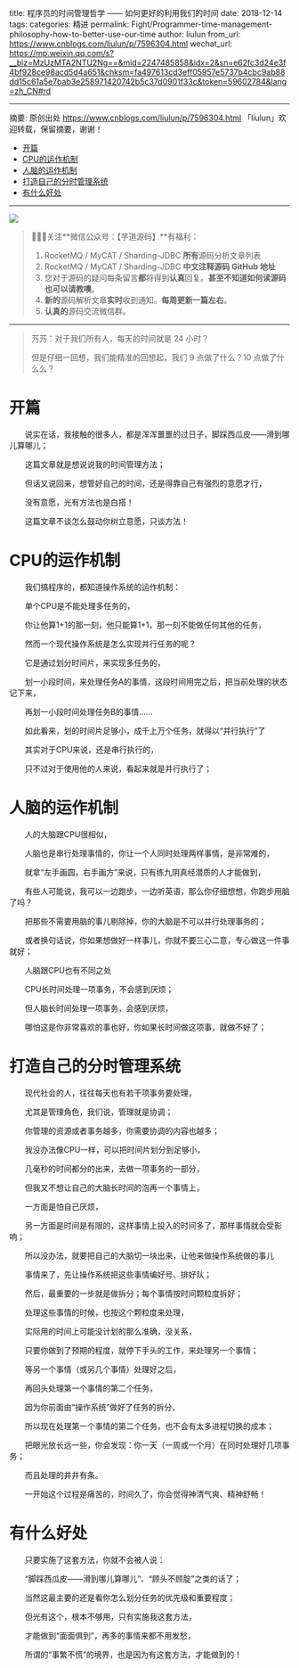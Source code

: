 title: 程序员的时间管理哲学 —— 如何更好的利用我们的时间
date: 2018-12-14
tags:
categories: 精进
permalink: Fight/Programmer-time-management-philosophy-how-to-better-use-our-time
author: liulun
from_url: https://www.cnblogs.com/liulun/p/7596304.html
wechat_url: https://mp.weixin.qq.com/s?__biz=MzUzMTA2NTU2Ng==&mid=2247485858&idx=2&sn=e62fc3d24e3f4bf928ce98acd5d4a651&chksm=fa497613cd3eff05957e5737b4cbc9ab88dd15c61a5e7bab3e258971420742b5c37d0901f33c&token=59602784&lang=zh_CN#rd

-------

摘要: 原创出处 https://www.cnblogs.com/liulun/p/7596304.html 「liulun」欢迎转载，保留摘要，谢谢！

- [开篇](http://www.iocoder.cn/Fight/Programmer-time-management-philosophy-how-to-better-use-our-time/)
- [CPU的运作机制](http://www.iocoder.cn/Fight/Programmer-time-management-philosophy-how-to-better-use-our-time/)
- [人脑的运作机制](http://www.iocoder.cn/Fight/Programmer-time-management-philosophy-how-to-better-use-our-time/)
- [打造自己的分时管理系统](http://www.iocoder.cn/Fight/Programmer-time-management-philosophy-how-to-better-use-our-time/)
- [有什么好处](http://www.iocoder.cn/Fight/Programmer-time-management-philosophy-how-to-better-use-our-time/)

-------

![](http://www.iocoder.cn/images/common/wechat_mp_2017_07_31.jpg)

> 🙂🙂🙂关注**微信公众号：【芋道源码】**有福利：
> 1. RocketMQ / MyCAT / Sharding-JDBC **所有**源码分析文章列表
> 2. RocketMQ / MyCAT / Sharding-JDBC **中文注释源码 GitHub 地址**
> 3. 您对于源码的疑问每条留言**都**将得到**认真**回复。**甚至不知道如何读源码也可以请教噢**。
> 4. **新的**源码解析文章**实时**收到通知。**每周更新一篇左右**。
> 5. **认真的**源码交流微信群。

-------

> 艿艿：对于我们所有人，每天的时间就是 24 小时？
>
> 但是仔细一回想，我们能精准的回想起，我们 9 点做了什么？10 点做了什么么？

# 开篇

　　说实在话，我接触的很多人，都是浑浑噩噩的过日子，脚踩西瓜皮——滑到哪儿算哪儿；

　　这篇文章就是想说说我的时间管理方法；

　　但话又说回来，想管好自己的时间，还是得靠自己有强烈的意愿才行，

　　没有意愿，光有方法也是白搭！

　　这篇文章不谈怎么鼓动你树立意愿，只谈方法！

# CPU的运作机制

　　我们搞程序的，都知道操作系统的运作机制：

　　单个CPU是不能处理多任务的，

　　你让他算1+1的那一刻，他只能算1+1，那一刻不能做任何其他的任务，

　　然而一个现代操作系统是怎么实现并行任务的呢？

　　它是通过划分时间片，来实现多任务的，

　　划一小段时间，来处理任务A的事情，这段时间用完之后，把当前处理的状态记下来，

　　再划一小段时间处理任务B的事情......

　　如此看来，划的时间片足够小，成千上万个任务，就得以“并行执行”了

　　其实对于CPU来说，还是串行执行的，

　　只不过对于使用他的人来说，看起来就是并行执行了；

# 人脑的运作机制

　　人的大脑跟CPU很相似，

　　人脑也是串行处理事情的，你让一个人同时处理两样事情，是非常难的，

　　就拿“左手画圆，右手画方”来说，只有练九阴真经潜质的人才能做到，

　　有些人可能说，我可以一边跑步，一边听英语，那么你仔细想想，你跑步用脑了吗？

　　把那些不需要用脑的事儿剔除掉，你的大脑是不可以并行处理事务的；

　　或者换句话说，你如果想做好一样事儿，你就不要三心二意，专心做这一件事就好；

　　人脑跟CPU也有不同之处

　　CPU长时间处理一项事务，不会感到厌烦；

　　但人脑长时间处理一项事务，会感到厌烦，

　　哪怕这是你非常喜欢的事也好，你如果长时间做这项事，就做不好了；

# 打造自己的分时管理系统

　　现代社会的人，往往每天也有若干项事务要处理，

　　尤其是管理角色，我们说，管理就是协调；

　　你管理的资源或者事务越多，你需要协调的内容也越多；

　　我没办法像CPU一样，可以把时间片划分到足够小，

　　几毫秒的时间都分的出来，去做一项事务的一部分，

　　但我又不想让自己的大脑长时间的泡再一个事情上，

　　一方面是怕自己厌烦，

　　另一方面是时间是有限的，这样事情上投入的时间多了，那样事情就会受影响；

　　所以没办法，就要把自己的大脑切一块出来，让他来做操作系统做的事儿

　　事情来了，先让操作系统把这些事情编好号、排好队；

　　然后，最重要的一步就是做拆分；每个事情按时间颗粒度拆好；

　　处理这些事情的时候，也按这个颗粒度来处理，

　　实际用的时间上可能没计划的那么准确，没关系，

　　只要你做到了预期的程度，就停下手头的工作，来处理另一个事情；

　　等另一个事情（或另几个事情）处理好之后，

　　再回头处理第一个事情的第二个任务，

　　因为你前面由“操作系统”做好了任务的拆分，

　　所以现在处理第一个事情的第二个任务，也不会有太多进程切换的成本；

　　把眼光放长远一些，你会发现：你一天（一周或一个月）在同时处理好几项事务；

　　而且处理的井井有条。

　　一开始这个过程是痛苦的，时间久了，你会觉得神清气爽、精神舒畅！

# 有什么好处

　　只要实施了这套方法，你就不会被人说：

　　“脚踩西瓜皮——滑到哪儿算哪儿”、“顾头不顾腚”之类的话了；

　　当然这最主要的还是看你怎么划分任务的优先级和重要程度；

　　但光有这个，根本不够用，只有实施我这套方法，

　　才能做到“面面俱到”，再多的事情来都不用发愁，

　　所谓的“事繁不慌”的境界，也是因为有这套方法，才能做到的！